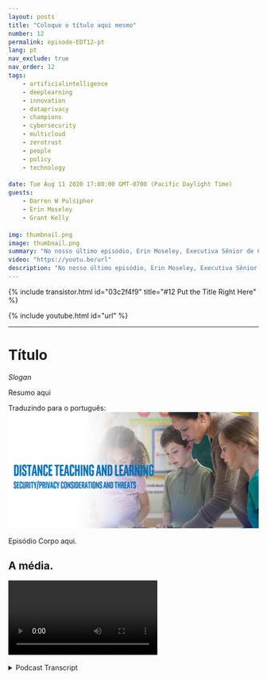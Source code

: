 ```yaml
---
layout: posts
title: "Coloque o título aqui mesmo"
number: 12
permalink: episode-EDT12-pt
lang: pt
nav_exclude: true
nav_order: 12
tags:
    - artificialintelligence
    - deeplearning
    - innovation
    - dataprivacy
    - champions
    - cybersecurity
    - multicloud
    - zerotrust
    - people
    - policy
    - technology

date: Tue Aug 11 2020 17:00:00 GMT-0700 (Pacific Daylight Time)
guests:
    - Darren W Pulsipher
    - Erin Moseley
    - Grant Kelly

img: thumbnail.png
image: thumbnail.png
summary: "No nosso último episódio, Erin Moseley, Executiva Sênior de Contas para Educação na Intel, e Grant Kelly, Arquiteto de Soluções para Educação na Intel, se juntaram ao Darren para falar sobre os desafios tecnológicos e opções no ensino à distância. Neste episódio, exploramos mais profundamente as ameaças e soluções em termos de privacidade e segurança."
video: "https://youtu.be/url"
description: "No nosso último episódio, Erin Moseley, Executiva Sênior de Contas para Educação na Intel, e Grant Kelly, Arquiteto de Soluções para Educação na Intel, se juntaram ao Darren para falar sobre os desafios tecnológicos e opções no ensino à distância. Neste episódio, exploramos mais profundamente as ameaças e soluções em termos de privacidade e segurança."
---
```


<div>
{% include transistor.html id="03c2f4f9" title="#12 Put the Title Right Here" %}

{% include youtube.html id="url" %}
</div>

---

# Título

*Slogan*

Resumo aqui

Traduzindo para o português: ![imagem do episódio](./thumbnail.png)

Episódio Corpo aqui.

## A média.

<video src='url'></video>



<details>
<summary> Podcast Transcript </summary>

<p></p>

</details>
